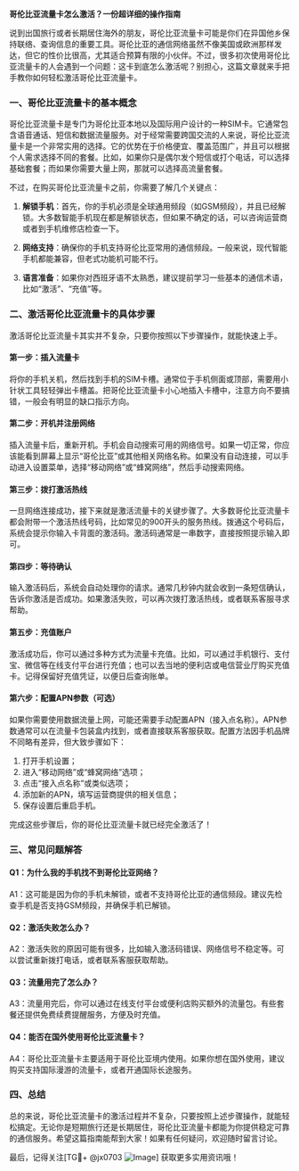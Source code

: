 **哥伦比亚流量卡怎么激活？一份超详细的操作指南**

说到出国旅行或者长期居住海外的朋友，哥伦比亚流量卡可能是你们在异国他乡保持联络、查询信息的重要工具。哥伦比亚的通信网络虽然不像美国或欧洲那样发达，但它的性价比很高，尤其适合预算有限的小伙伴。不过，很多初次使用哥伦比亚流量卡的人会遇到一个问题：这卡到底怎么激活呢？别担心，这篇文章就来手把手教你如何轻松激活哥伦比亚流量卡。

### 一、哥伦比亚流量卡的基本概念

哥伦比亚流量卡是专门为哥伦比亚本地以及国际用户设计的一种SIM卡。它通常包含语音通话、短信和数据流量服务。对于经常需要跨国交流的人来说，哥伦比亚流量卡是一个非常实用的选择。它的优势在于价格便宜、覆盖范围广，并且可以根据个人需求选择不同的套餐。比如，如果你只是偶尔发个短信或打个电话，可以选择基础套餐；而如果你需要大量上网，那就可以选择高流量套餐。

不过，在购买哥伦比亚流量卡之前，你需要了解几个关键点：

1. **解锁手机**：首先，你的手机必须是全球通用频段（如GSM频段），并且已经解锁。大多数智能手机现在都是解锁状态，但如果不确定的话，可以咨询运营商或者到手机维修店检查一下。
   
2. **网络支持**：确保你的手机支持哥伦比亚常用的通信频段。一般来说，现代智能手机都能兼容，但老式功能机可能不行。

3. **语言准备**：如果你对西班牙语不太熟悉，建议提前学习一些基本的通信术语，比如“激活”、“充值”等。

### 二、激活哥伦比亚流量卡的具体步骤

激活哥伦比亚流量卡其实并不复杂，只要你按照以下步骤操作，就能快速上手。

#### 第一步：插入流量卡

将你的手机关机，然后找到手机的SIM卡槽。通常位于手机侧面或顶部，需要用小针状工具轻轻弹出卡槽盖。把哥伦比亚流量卡小心地插入卡槽中，注意方向不要搞错，一般会有明显的缺口指示方向。

#### 第二步：开机并注册网络

插入流量卡后，重新开机。手机会自动搜索可用的网络信号。如果一切正常，你应该能看到屏幕上显示“哥伦比亚”或其他相关网络名称。如果没有自动连接，可以手动进入设置菜单，选择“移动网络”或“蜂窝网络”，然后手动搜索网络。

#### 第三步：拨打激活热线

一旦网络连接成功，接下来就是激活流量卡的关键步骤了。大多数哥伦比亚流量卡都会附带一个激活热线号码，比如常见的900开头的服务热线。拨通这个号码后，系统会提示你输入卡背面的激活码。激活码通常是一串数字，直接按照提示输入即可。

#### 第四步：等待确认

输入激活码后，系统会自动处理你的请求。通常几秒钟内就会收到一条短信确认，告诉你激活是否成功。如果激活失败，可以再次拨打激活热线，或者联系客服寻求帮助。

#### 第五步：充值账户

激活成功后，你可以通过多种方式为流量卡充值。比如，可以通过手机银行、支付宝、微信等在线支付平台进行充值；也可以去当地的便利店或电信营业厅购买充值卡。记得保留好充值凭证，以便日后查询账单。

#### 第六步：配置APN参数（可选）

如果你需要使用数据流量上网，可能还需要手动配置APN（接入点名称）。APN参数通常可以在流量卡包装盒内找到，或者直接联系客服获取。配置方法因手机品牌不同略有差异，但大致步骤如下：

1. 打开手机设置；
2. 进入“移动网络”或“蜂窝网络”选项；
3. 点击“接入点名称”或类似选项；
4. 添加新的APN，填写运营商提供的相关信息；
5. 保存设置后重启手机。

完成这些步骤后，你的哥伦比亚流量卡就已经完全激活了！

### 三、常见问题解答

#### Q1：为什么我的手机找不到哥伦比亚网络？

A1：这可能是因为你的手机未解锁，或者不支持哥伦比亚的通信频段。建议先检查手机是否支持GSM频段，并确保手机已解锁。

#### Q2：激活失败怎么办？

A2：激活失败的原因可能有很多，比如输入激活码错误、网络信号不稳定等。可以尝试重新拨打电话，或者联系客服获取帮助。

#### Q3：流量用完了怎么办？

A3：流量用完后，你可以通过在线支付平台或便利店购买额外的流量包。有些套餐还提供免费续费提醒服务，方便及时充值。

#### Q4：能否在国外使用哥伦比亚流量卡？

A4：哥伦比亚流量卡主要适用于哥伦比亚境内使用。如果你想在国外使用，建议购买支持国际漫游的流量卡，或者开通国际长途服务。

### 四、总结

总的来说，哥伦比亚流量卡的激活过程并不复杂，只要按照上述步骤操作，就能轻松搞定。无论你是短期旅行还是长期居住，哥伦比亚流量卡都能为你提供稳定可靠的通信服务。希望这篇指南能帮到大家！如果有任何疑问，欢迎随时留言讨论。

最后，记得关注[TG💪+ @jx0703 ![Image](https://github.com/user-attachments/assets/dbca1d08-cadb-493c-b0ec-ad6f7a83f270)] 获取更多实用资讯哦！